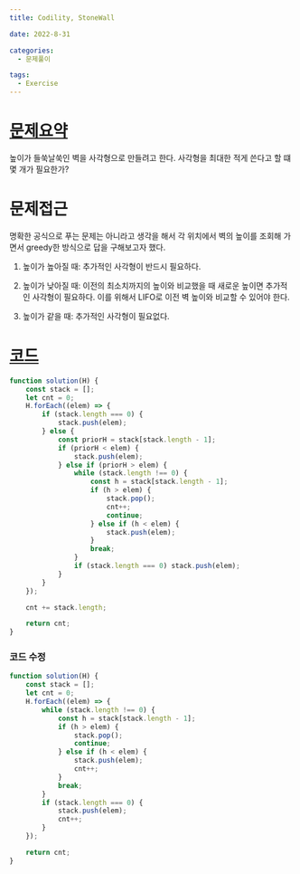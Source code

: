 ```yaml
---
title: Codility, StoneWall

date: 2022-8-31

categories:
  - 문제풀이

tags:
  - Exercise
---
```


# [문제요약](https://codility.com/media/train/solution-stone-wall.pdf)

높이가 들쑥날쑥인 벽을 사각형으로 만들려고 한다. 사각형을 최대한 적게 쓴다고 할 떄 몇 개가 필요한가?

# 문제접근

명확한 공식으로 푸는 문제는 아니라고 생각을 해서 각 위치에서 벽의 높이를 조회해 가면서 greedy한 방식으로 답을 구해보고자 했다.

1. 높이가 높아질 때: 추가적인 사각형이 반드시 필요하다.

2. 높이가 낮아질 때: 이전의 최소치까지의 높이와 비교했을 때 새로운 높이면 추가적인 사각형이 필요하다. 이를 위해서 LIFO로 이전 벽 높이와 비교할 수 있어야 한다.

3. 높이가 같을 때: 추가적인 사각형이 필요없다.

# [코드](https://app.codility.com/demo/results/trainingSYNBA5-MSY/)

```javascript
function solution(H) {
	const stack = [];
	let cnt = 0;
	H.forEach((elem) => {
		if (stack.length === 0) {
			stack.push(elem);
		} else {
			const priorH = stack[stack.length - 1];
			if (priorH < elem) {
				stack.push(elem);
			} else if (priorH > elem) {
				while (stack.length !== 0) {
					const h = stack[stack.length - 1];
					if (h > elem) {
						stack.pop();
						cnt++;
						continue;
					} else if (h < elem) {
						stack.push(elem);
					}
					break;
				}
				if (stack.length === 0) stack.push(elem);
			}
		}
	});

	cnt += stack.length;

	return cnt;
}
```

### 코드 수정

```javascript
function solution(H) {
	const stack = [];
	let cnt = 0;
	H.forEach((elem) => {
		while (stack.length !== 0) {
			const h = stack[stack.length - 1];
			if (h > elem) {
				stack.pop();
				continue;
			} else if (h < elem) {
				stack.push(elem);
				cnt++;
			}
			break;
		}
		if (stack.length === 0) {
			stack.push(elem);
			cnt++;
		}
	});

	return cnt;
}
```
